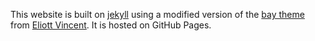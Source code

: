 This website is built on [jekyll](https://jekyllrb.com) using a modified version of the [bay theme](https://github.com/eliottvincent/bay) from [Eliott Vincent](https://github.com/eliottvincent). It is hosted on GitHub Pages.